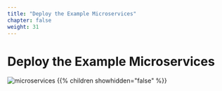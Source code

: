 ```yaml
---
title: "Deploy the Example Microservices"
chapter: false
weight: 31
---
```


# Deploy the Example Microservices

![microservices](/images/crystal.svg)
{{% children showhidden="false" %}}
